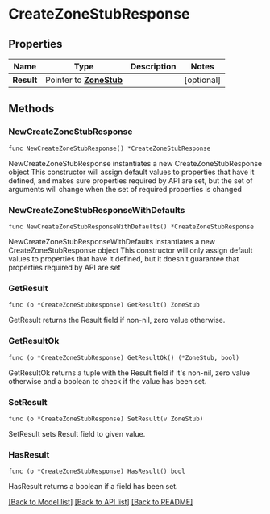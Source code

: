 # CreateZoneStubResponse

## Properties

Name | Type | Description | Notes
------------ | ------------- | ------------- | -------------
**Result** | Pointer to [**ZoneStub**](ZoneStub.md) |  | [optional] 

## Methods

### NewCreateZoneStubResponse

`func NewCreateZoneStubResponse() *CreateZoneStubResponse`

NewCreateZoneStubResponse instantiates a new CreateZoneStubResponse object
This constructor will assign default values to properties that have it defined,
and makes sure properties required by API are set, but the set of arguments
will change when the set of required properties is changed

### NewCreateZoneStubResponseWithDefaults

`func NewCreateZoneStubResponseWithDefaults() *CreateZoneStubResponse`

NewCreateZoneStubResponseWithDefaults instantiates a new CreateZoneStubResponse object
This constructor will only assign default values to properties that have it defined,
but it doesn't guarantee that properties required by API are set

### GetResult

`func (o *CreateZoneStubResponse) GetResult() ZoneStub`

GetResult returns the Result field if non-nil, zero value otherwise.

### GetResultOk

`func (o *CreateZoneStubResponse) GetResultOk() (*ZoneStub, bool)`

GetResultOk returns a tuple with the Result field if it's non-nil, zero value otherwise
and a boolean to check if the value has been set.

### SetResult

`func (o *CreateZoneStubResponse) SetResult(v ZoneStub)`

SetResult sets Result field to given value.

### HasResult

`func (o *CreateZoneStubResponse) HasResult() bool`

HasResult returns a boolean if a field has been set.


[[Back to Model list]](../README.md#documentation-for-models) [[Back to API list]](../README.md#documentation-for-api-endpoints) [[Back to README]](../README.md)


